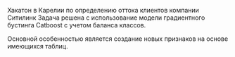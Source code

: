 Хакатон в Карелии по определению оттока клиентов компании Ситилинк
Задача решена с использование модели градиентного бустинга Catboost с учетом баланса классов.

Основной особенностью является создание новых признаков на основе имеющихся таблиц.
